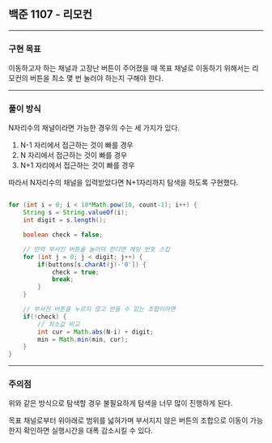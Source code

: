 ## 백준 1107 - 리모컨

***

### 구현 목표
이동하고자 하는 채널과 고장난 버튼이 주어졌을 때 목표 채널로 이동하기 위해서는 리모컨의 버튼을 최소 몇 번 눌러야 하는지 구해야 한다.

***

### 풀이 방식
N자리수의 채널이라면 가능한 경우의 수는 세 가지가 있다.
1. N-1 자리에서 접근하는 것이 빠를 경우
2. N 자리에서 접근하는 것이 빠를 경우
3. N+1 자리에서 접근하는 것이 빠를 경우

따라서 N자리수의 채널을 입력받았다면 N+1자리까지 탐색을 하도록 구현했다.

``` Java

for (int i = 0; i < 10*Math.pow(10, count-1); i++) {
    String s = String.valueOf(i);
    int digit = s.length();

    boolean check = false;

    // 만약 부서진 버튼을 눌러야 한다면 해당 번호 스킵
    for (int j = 0; j < digit; j++) {
        if(buttons[s.charAt(j)-'0']) {
            check = true;
            break;
        }
    }

    // 부서진 버튼을 누르지 않고 만들 수 있는 조합이라면
    if(!check) {
        // 최소값 비교
        int cur = Math.abs(N-i) + digit;
        min = Math.min(min, cur);
    }
}

```


***

### 주의점

위와 같은 방식으로 탐색할 경우 불필요하게 탐색을 너무 많이 진행하게 된다.

목표 채널로부터 위아래로 범위를 넓혀가며 부서지지 않은 버튼의 조합으로 이동이 가능한지 확인하면 실행시간을 대폭 감소시킬 수 있다. 